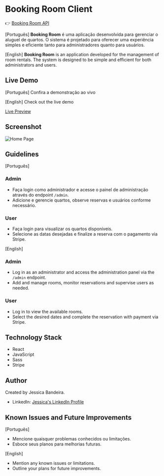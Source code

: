 # Booking Room Client

👉 [Booking Room API](https://booking-room-jessicasantosb.vercel.app/)

[Português] 
**Booking Room** é uma aplicação desenvolvida para gerenciar o aluguel de quartos. O sistema é projetado para oferecer uma experiência simples e eficiente tanto para administradores quanto para usuários.

[English]
**Booking Room** is an application developed for the management of room rentals. The system is designed to be simple and efficient for both administrators and users.

## Live Demo

[Português]
Confira a demonstração ao vivo

[English]
Check out the live demo

[Live Preview](https://booking-room-jessicasantosb.vercel.app/)

## Screenshot

![Home Page]()

## Guidelines
[Português] 
### Admin
- Faça login como administrador e acesse o painel de administração através do endpoint `/admin`.
- Adicione e gerencie quartos, observe reservas e usuários conforme necessário.

### User
- Faça login para visualizar os quartos disponíveis.
- Selecione as datas desejadas e finalize a reserva com o pagamento via Stripe.

[English]
### Admin
- Log in as an administrator and access the administration panel via the `/admin` endpoint.
- Add and manage rooms, monitor reservations and supervise users as needed.

### User
- Log in to view the available rooms.
- Select the desired dates and complete the reservation with payment via Stripe.

## Technology Stack

- React
- JavaScript
- Sass
- Stripe

## Author

Created by Jessica Bandeira.

- LinkedIn: [Jessica's LinkedIn Profile](https://www.linkedin.com/in/jessicasantosb/)

## Known Issues and Future Improvements

[Português]

- Mencione quaisquer problemas conhecidos ou limitações.
- Esboce seus planos para melhorias futuras.

[English]

- Mention any known issues or limitations.
- Outline your plans for future improvements.

